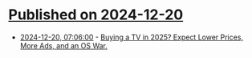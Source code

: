 # [Published on 2024-12-20](index.md)

* [2024-12-20, 07:06:00](https://soylentnews.org/article.pl?sid=24/12/19/175250&from=rss) - [Buying a TV in 2025? Expect Lower Prices, More Ads, and an OS War.](https://soylentnews.org/article.pl?sid=24/12/19/175250&from=rss)
